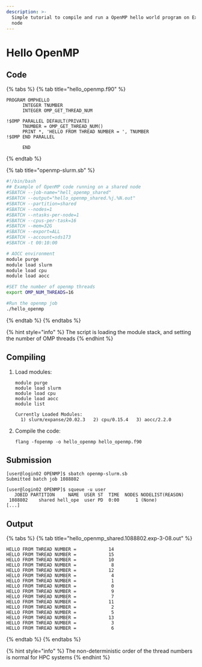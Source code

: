 ```yaml
---
description: >-
  Simple tutorial to compile and run a OpenMP hello world program on Expanse CPU
  node
---
```


# Hello OpenMP

## Code

{% tabs %}
{% tab title="hello\_openmp.f90" %}
```text
PROGRAM OMPHELLO
      INTEGER TNUMBER
      INTEGER OMP_GET_THREAD_NUM

!$OMP PARALLEL DEFAULT(PRIVATE)
      TNUMBER = OMP_GET_THREAD_NUM()
      PRINT *, 'HELLO FROM THREAD NUMBER = ', TNUMBER
!$OMP END PARALLEL

      END
```
{% endtab %}

{% tab title="openmp-slurm.sb" %}
```bash
#!/bin/bash
## Example of OpenMP code running on a shared node
#SBATCH --job-name="hell_openmp_shared"
#SBATCH --output="hello_openmp_shared.%j.%N.out"
#SBATCH --partition=shared
#SBATCH --nodes=1
#SBATCH --ntasks-per-node=1
#SBATCH --cpus-per-task=16
#SBATCH --mem=32G
#SBATCH --export=ALL
#SBATCH --account=sds173
#SBATCH -t 00:10:00

# AOCC environment
module purge
module load slurm
module load cpu
module load aocc

#SET the number of openmp threads
export OMP_NUM_THREADS=16

#Run the openmp job
./hello_openmp
```
{% endtab %}
{% endtabs %}

{% hint style="info" %}
The script is loading the module stack, and setting the number of OMP threads
{% endhint %}

## Compiling

1. Load modules:

   ```text
   module purge
   module load slurm
   module load cpu
   module load aocc
   module list

   Currently Loaded Modules:
     1) slurm/expanse/20.02.3   2) cpu/0.15.4   3) aocc/2.2.0
   ```

2. Compile the code:

   ```text
   flang -fopenmp -o hello_openmp hello_openmp.f90
   ```

## Submission

```text
[user@login02 OPENMP]$ sbatch openmp-slurm.sb
Submitted batch job 1088802

[user@login02 OPENMP]$ squeue -u user
   JOBID PARTITION     NAME  USER ST  TIME  NODES NODELIST(REASON)
 1088802    shared hell_ope  user PD  0:00      1 (None)
[...]
```

## Output

{% tabs %}
{% tab title="hello\_openmp\_shared.1088802.exp-3-08.out" %}
```text
HELLO FROM THREAD NUMBER =            14
HELLO FROM THREAD NUMBER =            15
HELLO FROM THREAD NUMBER =            10
HELLO FROM THREAD NUMBER =             8
HELLO FROM THREAD NUMBER =            12
HELLO FROM THREAD NUMBER =             4
HELLO FROM THREAD NUMBER =             1
HELLO FROM THREAD NUMBER =             0
HELLO FROM THREAD NUMBER =             9
HELLO FROM THREAD NUMBER =             7
HELLO FROM THREAD NUMBER =            11
HELLO FROM THREAD NUMBER =             2
HELLO FROM THREAD NUMBER =             5
HELLO FROM THREAD NUMBER =            13
HELLO FROM THREAD NUMBER =             3
HELLO FROM THREAD NUMBER =             6
```
{% endtab %}
{% endtabs %}

{% hint style="info" %}
The non-deterministic order of the thread numbers is normal for HPC systems
{% endhint %}

